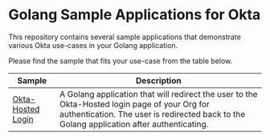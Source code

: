 # Golang Sample Applications for Okta
This repository contains several sample applications that demonstrate various Okta use-cases in your Golang application.

Please find the sample that fits your use-case from the table below.

| Sample                                  | Description |
|-----------------------------------------|-------------|
| [Okta-Hosted Login](/okta-hosted-login) | A Golang application that will redirect the user to the Okta-Hosted login page of your Org for authentication.  The user is redirected back to the Golang application after authenticating. |

